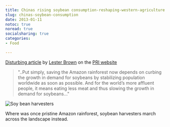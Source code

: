 ```yaml
---
title: Chinas rising soybean consumption-reshaping-western-agriculture
slug: chinas-soybean-consumption
date: 2013-01-11
notoc: true
noread: true
socialsharing: true
categories: 
- Food

---
```

[Disturbing article][permaculturenews] by [Lester Brown][earth-policy] on the [PRI website][permaculturenews 2]

> "..Put simply, saving the Amazon rainforest now depends on curbing the growth in demand for soybeans by stabilizing population worldwide as soon as possible. And for the world&#x2019;s more affluent people, it means eating less meat and thus slowing the growth in demand for soybeans&#x2026;"

![][williampickup]

Where was once pristine Amazon rainforest, soybean harvesters march across the landscape instead.

[earth-policy]: http://www.earth-policy.org/
[permaculturenews]: http://permaculturenews.org/2013/01/09/chinas-rising-soybean-consumption-reshaping-western-agriculture
[permaculturenews 2]: http://www.permaculturenews.org/
[williampickup]: https://williampickup.org/uploads/2014/02/amazon-soy-farming-harvesters.jpg "Soy bean harvesters"
